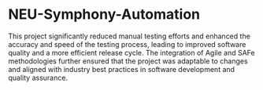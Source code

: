 # NEU-Symphony-Automation



This project significantly reduced manual testing efforts and enhanced the accuracy and speed of the testing process, leading to improved software quality and a more efficient release cycle. The integration of Agile and SAFe methodologies further ensured that the project was adaptable to changes and aligned with industry best practices in software development and quality assurance.
